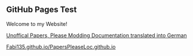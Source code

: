 ## GitHub Pages Test

Welcome to my Website! 

[Unoffical Papers, Please Modding Documentation translated into German](https://www.github.com/Fabi135/PapersPleaseModdingDoc) 

[Fabi135.github.io/PapersPleaseLoc.github.io](https://Fabi135.github.io/PapersPleaseLoc.github.io)

